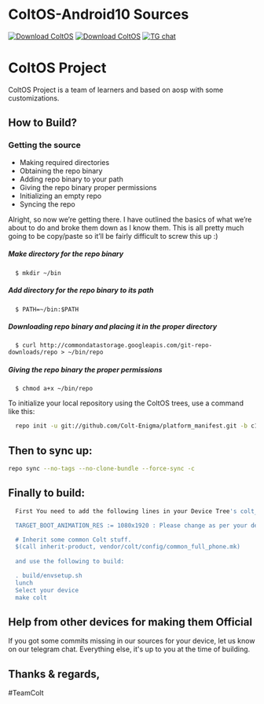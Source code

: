 ColtOS-Android10 Sources
===============================

[![Download ColtOS](https://img.shields.io/sourceforge/dm/coltos.svg?color=3498DB&label=ColtOS%20Downloads&style=for-the-badge&labelColor=1B4F72&logo=sourceforge)](https://sourceforge.net/projects/coltos/files)
[![Download ColtOS](https://img.shields.io/sourceforge/dw/coltos.svg?color=3498DB&label=ColtOS%20Downloads&style=for-the-badge&labelColor=1B4F72&logo=sourceforge)](https://sourceforge.net/projects/coltos/files)
[![TG chat](https://img.shields.io/badge/Support-Telegram-%233498DB.svg?style=for-the-badge&logo=telegram&&labelColor=1B4F72)](https://t.me/ColtEnigma)

ColtOS Project
===============
ColtOS Project is a team of learners and based on aosp with some customizations.


How to Build?
-------------
### Getting the source
- Making required directories
- Obtaining the repo binary
- Adding repo binary to your path
- Giving the repo binary proper permissions
- Initializing an empty repo
- Syncing the repo

Alright, so now we’re getting there. I have outlined the basics of what we’re about to do and broke them down as I know them. This is all pretty much going to be copy/paste so it’ll be fairly difficult to screw this up :)

##### Make directory for the repo binary

      $ mkdir ~/bin

##### Add directory for the repo binary to its path

      $ PATH=~/bin:$PATH

##### Downloading repo binary and placing it in the proper directory

      $ curl http://commondatastorage.googleapis.com/git-repo-downloads/repo > ~/bin/repo

##### Giving the repo binary the proper permissions

      $ chmod a+x ~/bin/repo

To initialize your local repository using the ColtOS trees, use a 
command like this:

```bash
  repo init -u git://github.com/Colt-Enigma/platform_manifest.git -b c10
```
  
Then to sync up:
----------------

```bash
repo sync --no-tags --no-clone-bundle --force-sync -c
```
Finally to build:
-----------------

```bash
  First You need to add the following lines in your Device Tree's colt_devicename.mk file

  TARGET_BOOT_ANIMATION_RES := 1080x1920 : Please change as per your device resolution

  # Inherit some common Colt stuff.
  $(call inherit-product, vendor/colt/config/common_full_phone.mk)
 
  and use the following to build:

  . build/envsetup.sh
  lunch
  Select your device
  make colt
```

Help from other devices for making them Official
------------------------------------------------

If you got some commits missing in our sources for your device, let us know on our telegram chat. Everything else, it's up to you at the time of building.


Thanks & regards,
-----------------

#TeamColt
